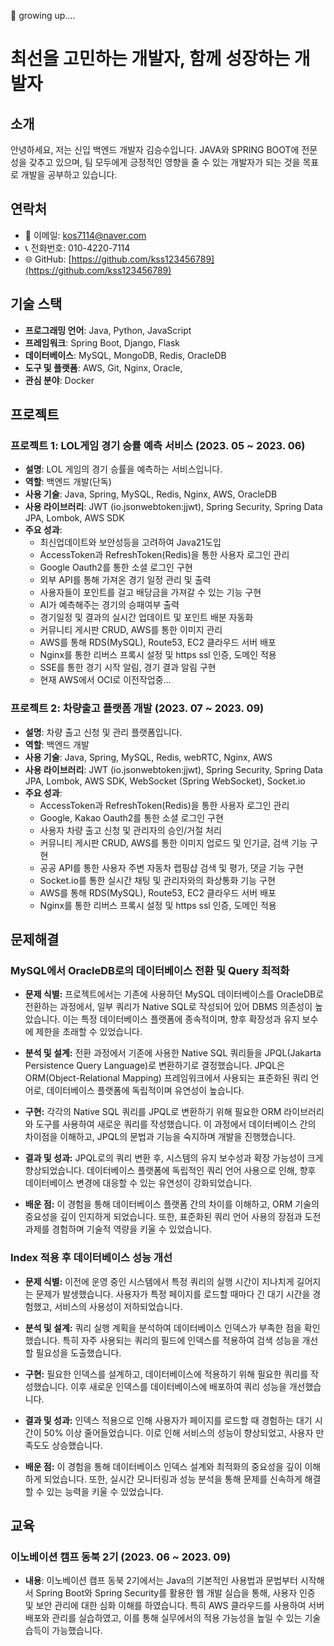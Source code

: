 🌱 growing up....

# 최선을 고민하는 개발자, 함께 성장하는 개발자

## 소개
안녕하세요, 저는 신입 백엔드 개발자 김승수입니다. JAVA와 SPRING BOOT에 전문성을 갖추고 있으며, 팀 모두에게 긍정적인 영향을 줄 수 있는 개발자가 되는 것을 목표로 개발을 공부하고 있습니다.

## 연락처
- 📧 이메일: kos7114@naver.com
- 📞 전화번호: 010-4220-7114
- 🌐 GitHub: [https://github.com/kss123456789](https://github.com/kss123456789)

## 기술 스택
- **프로그래밍 언어**: Java, Python, JavaScript
- **프레임워크**: Spring Boot, Django, Flask
- **데이터베이스**: MySQL, MongoDB, Redis, OracleDB
- **도구 및 플랫폼**: AWS, Git, Nginx, Oracle, 
- **관심 분야**: Docker

## 프로젝트

### 프로젝트 1: LOL게임 경기 승률 예측 서비스 (2023. 05 ~ 2023. 06)
- **설명**: LOL 게임의 경기 승률을 예측하는 서비스입니다.
- **역할**: 백엔드 개발(단독)
- **사용 기술**: Java, Spring, MySQL, Redis, Nginx, AWS, OracleDB
- **사용 라이브러리**: JWT (io.jsonwebtoken:jjwt), Spring Security, Spring Data JPA, Lombok, AWS SDK
- **주요 성과**:
  - 최신업데이트와 보안성등을 고려하여 Java21도입 
  - AccessToken과 RefreshToken(Redis)을 통한 사용자 로그인 관리
  - Google Oauth2를 통한 소셜 로그인 구현
  - 외부 API를 통해 가져온 경기 일정 관리 및 출력
  - 사용자들이 포인트를 걸고 배당금을 가져갈 수 있는 기능 구현
  - AI가 예측해주는 경기의 승패여부 출력
  - 경기일정 및 결과의 실시간 업데이트 및 포인트 배분 자동화
  - 커뮤니티 게시판 CRUD, AWS를 통한 이미지 관리
  - AWS를 통해 RDS(MySQL), Route53, EC2 클라우드 서버 배포
  - Nginx를 통한 리버스 프록시 설정 및 https ssl 인증, 도메인 적용
  - SSE를 통한 경기 시작 알림, 경기 결과 알림 구현
  - 현재 AWS에서 OCI로 이전작업중...

### 프로젝트 2: 차량출고 플랫폼 개발 (2023. 07 ~ 2023. 09)
- **설명**: 차량 출고 신청 및 관리 플랫폼입니다.
- **역할**: 백엔드 개발
- **사용 기술**: Java, Spring, MySQL, Redis, webRTC, Nginx, AWS
- **사용 라이브러리**: JWT (io.jsonwebtoken:jjwt), Spring Security, Spring Data JPA, Lombok, AWS SDK, WebSocket (Spring WebSocket), Socket.io
- **주요 성과**:
  - AccessToken과 RefreshToken(Redis)을 통한 사용자 로그인 관리
  - Google, Kakao Oauth2를 통한 소셜 로그인 구현
  - 사용자 차량 출고 신청 및 관리자의 승인/거절 처리
  - 커뮤니티 게시판 CRUD, AWS를 통한 이미지 업로드 및 인기글, 검색 기능 구현
  - 공공 API를 통한 사용자 주변 자동차 랩핑샵 검색 및 평가, 댓글 기능 구현
  - Socket.io를 통한 실시간 채팅 및 관리자와의 화상통화 기능 구현
  - AWS를 통해 RDS(MySQL), Route53, EC2 클라우드 서버 배포
  - Nginx를 통한 리버스 프록시 설정 및 https ssl 인증, 도메인 적용

## 문제해결
### MySQL에서 OracleDB로의 데이터베이스 전환 및 Query 최적화

- **문제 식별:** 프로젝트에서는 기존에 사용하던 MySQL 데이터베이스를 OracleDB로 전환하는 과정에서, 일부 쿼리가 Native SQL로 작성되어 있어 DBMS 의존성이 높았습니다. 이는 특정 데이터베이스 플랫폼에 종속적이며, 향후 확장성과 유지 보수에 제한을 초래할 수 있었습니다.

- **분석 및 설계:** 전환 과정에서 기존에 사용한 Native SQL 쿼리들을 JPQL(Jakarta Persistence Query Language)로 변환하기로 결정했습니다. JPQL은 ORM(Object-Relational Mapping) 프레임워크에서 사용되는 표준화된 쿼리 언어로, 데이터베이스 플랫폼에 독립적이며 유연성이 높습니다.

- **구현:** 각각의 Native SQL 쿼리를 JPQL로 변환하기 위해 필요한 ORM 라이브러리와 도구를 사용하여 새로운 쿼리를 작성했습니다. 이 과정에서 데이터베이스 간의 차이점을 이해하고, JPQL의 문법과 기능을 숙지하며 개발을 진행했습니다.

- **결과 및 성과:** JPQL로의 쿼리 변환 후, 시스템의 유지 보수성과 확장 가능성이 크게 향상되었습니다. 데이터베이스 플랫폼에 독립적인 쿼리 언어 사용으로 인해, 향후 데이터베이스 변경에 대응할 수 있는 유연성이 강화되었습니다.

- **배운 점:** 이 경험을 통해 데이터베이스 플랫폼 간의 차이를 이해하고, ORM 기술의 중요성을 깊이 인지하게 되었습니다. 또한, 표준화된 쿼리 언어 사용의 장점과 도전 과제를 경험하며 기술적 역량을 키울 수 있었습니다.

### Index 적용 후 데이터베이스 성능 개선

- **문제 식별:** 이전에 운영 중인 시스템에서 특정 쿼리의 실행 시간이 지나치게 길어지는 문제가 발생했습니다. 사용자가 특정 페이지를 로드할 때마다 긴 대기 시간을 경험했고, 서비스의 사용성이 저하되었습니다.

- **분석 및 설계:** 쿼리 실행 계획을 분석하여 데이터베이스 인덱스가 부족한 점을 확인했습니다. 특히 자주 사용되는 쿼리의 필드에 인덱스를 적용하여 검색 성능을 개선할 필요성을 도출했습니다.

- **구현:** 필요한 인덱스를 설계하고, 데이터베이스에 적용하기 위해 필요한 쿼리를 작성했습니다. 이후 새로운 인덱스를 데이터베이스에 배포하여 쿼리 성능을 개선했습니다.

- **결과 및 성과:** 인덱스 적용으로 인해 사용자가 페이지를 로드할 때 경험하는 대기 시간이 50% 이상 줄어들었습니다. 이로 인해 서비스의 성능이 향상되었고, 사용자 만족도도 상승했습니다.

- **배운 점:** 이 경험을 통해 데이터베이스 인덱스 설계와 최적화의 중요성을 깊이 이해하게 되었습니다. 또한, 실시간 모니터링과 성능 분석을 통해 문제를 신속하게 해결할 수 있는 능력을 키울 수 있었습니다.

## 교육
### 이노베이션 캠프 동북 2기 (2023. 06 ~ 2023. 09)
- **내용**: 이노베이션 캠프 동북 2기에서는 Java의 기본적인 사용법과 문법부터 시작해서 Spring Boot와 Spring Security를 활용한 웹 개발 실습을 통해, 사용자 인증 및 보안 관리에 대한 심화 이해를 하였습니다. 특히 AWS 클라우드를 사용하여 서버 배포와 관리를 실습하였고, 이를 통해 실무에서의 적용 가능성을 높일 수 있는 기술 습득이 가능했습니다.
